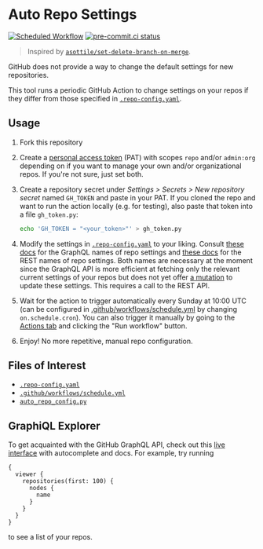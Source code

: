 # Auto Repo Settings

[![Scheduled Workflow](https://github.com/janosh/auto-repo-config/workflows/Auto%20Repo%20Config/badge.svg)](https://github.com/janosh/auto-repo-config/actions)
[![pre-commit.ci status](https://results.pre-commit.ci/badge/github/janosh/auto-repo-config/main.svg)](https://results.pre-commit.ci/latest/github/janosh/auto-repo-config/main)

> Inspired by [`asottile/set-delete-branch-on-merge`](https://github.com/asottile/set-delete-branch-on-merge).

GitHub does not provide a way to change the default settings for new repositories.

This tool runs a periodic GitHub Action to change settings on your repos if they differ from those specified in [`.repo-config.yaml`](.repo-config.yaml).

## Usage

1. Fork this repository
2. Create a [personal access token](https://github.com/settings/tokens/new) (PAT) with scopes `repo` and/or `admin:org` depending on if you want to manage your own and/or organizational repos. If you're not sure, just set both.
3. Create a repository secret under *Settings > Secrets > New repository secret* named `GH_TOKEN` and paste in your PAT. If you cloned the repo and want to run the action locally (e.g. for testing), also paste that token into a file `gh_token.py`:

    ```sh
    echo 'GH_TOKEN = "<your_token>"' > gh_token.py
    ```

4. Modify the settings in [`.repo-config.yaml`](.repo-config.yaml) to your liking. Consult [these docs](https://docs.github.com/graphql/reference/objects#repository) for the GraphQL names of repo settings and [these docs](https://docs.github.com/rest/reference/repos#update-a-repository) for the REST names of repo settings. Both names are necessary at the moment since the GraphQL API is more efficient at fetching only the relevant current settings of your repos but does not yet offer [a mutation](https://docs.github.com/graphql/reference/mutations) to update these settings. This requires a call to the REST API.
5. Wait for the action to trigger automatically every Sunday at 10:00 UTC (can be configured in [.github/workflows/schedule.yml](.github/workflows/schedule.yml) by changing `on.schedule.cron`). You can also trigger it manually by going to the [Actions tab](https://github.com/janosh/auto-repo-config/actions/workflows/schedule.yml) and clicking the "Run workflow" button.
6. Enjoy! No more repetitive, manual repo configuration.

## Files of Interest

- [`.repo-config.yaml`](.repo-config.yaml)
- [`.github/workflows/schedule.yml`](.github/workflows/schedule.yml)
- [`auto_repo_config.py`](auto_repo_config.py)

## GraphiQL Explorer

To get acquainted with the GitHub GraphQL API, check out this [live interface](https://docs.github.com/graphql/overview/explorer) with autocomplete and docs. For example, try running

```gql
{
  viewer {
    repositories(first: 100) {
      nodes {
        name
      }
    }
  }
}
```

to see a list of your repos.
